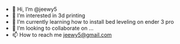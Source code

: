 - 👋 Hi, I’m @jeewy5
- 👀 I’m interested in 3d printing
- 🌱 I’m currently learning how to install bed leveling on ender 3 pro
- 💞️ I’m looking to collaborate on ...
- 📫 How to reach me jeewy5@gmail.com

<!---
jeewy5/jeewy5 is a ✨ special ✨ repository because its `README.md` (this file) appears on your GitHub profile.
You can click the Preview link to take a look at your changes.
--->
